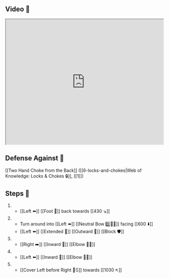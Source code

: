 ## Video 🎥

<iframe src="https://www.youtube.com/embed/i00tx6QzySA" width="100%" height="400"></iframe>

## Defense Against 🤺

[[Two Hand Choke from the Back]] ([[6-locks-and-chokes|Web of Knowledge: Locks & Chokes 🔒]], [[1]])

## Steps 👣

1. - [[Left ⬅️]] [[Foot 🦶]] back towards [[430 ↘️]]
2. - Turn around into [[Left ⬅️]] [[Neutral Bow 0️⃣🧍‍♂️]] facing [[600 ⬇️]]
    - [[Left ⬅️]] [[Extended 📏]] [[Outward 🔼]] [[Block 🛡️]]
3. - [[Right ➡️]] [[Inward 🔽]] [[Elbow 💪💥]]
4. - [[Left ⬅️]] [[Inward 🔽]] [[Elbow 💪💥]]
5. - [[Cover Left before Right 🦶🔃]] towards [[1030 ↖️]]
